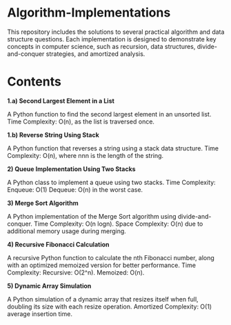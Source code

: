 # Algorithm-Implementations
This repository includes the solutions to several practical algorithm and data structure questions. Each implementation is designed to demonstrate key concepts in computer science, such as recursion, data structures, divide-and-conquer strategies, and amortized analysis.

# Contents

**1.a) Second Largest Element in a List** 

  A Python function to find the second largest element in an unsorted list.
Time Complexity: O(n), as the list is traversed once.

**1.b) Reverse String Using Stack** 

  A Python function that reverses a string using a stack data structure.
Time Complexity: O(n), where nnn is the length of the string.

**2) Queue Implementation Using Two Stacks**

  A Python class to implement a queue using two stacks.
Time Complexity:
Enqueue: O(1)
Dequeue: O(n) in the worst case.

**3) Merge Sort Algorithm**

  A Python implementation of the Merge Sort algorithm using divide-and-conquer.
Time Complexity: O(n log⁡n).
Space Complexity: O(n) due to additional memory usage during merging.

**4) Recursive Fibonacci Calculation**

  A recursive Python function to calculate the nth Fibonacci number, along with an optimized memoized version for better performance.
Time Complexity:
Recursive: O(2^n).
Memoized: O(n).

**5) Dynamic Array Simulation**

  A Python simulation of a dynamic array that resizes itself when full, doubling its size with each resize operation.
Amortized Complexity: O(1) average insertion time.
